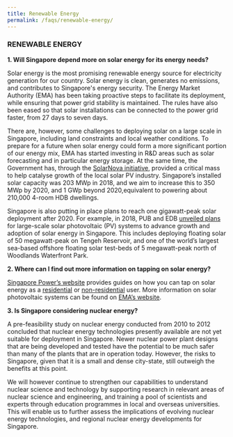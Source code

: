 ```yaml
---
title: Renewable Energy
permalink: /faqs/renewable-energy/
---
```


### RENEWABLE ENERGY

**1. Will Singapore depend more on solar energy for its energy needs?**

Solar energy is the most promising renewable energy source for electricity generation for our country. Solar energy is clean, generates no emissions, and contributes to Singapore's energy security. The Energy Market Authority (EMA) has been taking proactive steps to facilitate its deployment, while ensuring that power grid stability is maintained. The rules have also been eased so that solar installations can be connected to the power grid faster, from 27 days to seven days. 

There are, however, some challenges to deploying solar on a large scale in Singapore, including land constraints and local weather conditions. To prepare for a future when solar energy could form a more significant portion of our energy mix, EMA has started investing in R&D areas such as solar forecasting and in particular energy storage. At the same time, the Government has, through the [<a href="https://www.hdb.gov.sg/cs/infoweb/about-us/our-role/smart-and-sustainable-living/solarnova-page" target="_blank">SolarNova initiative</a>](https://www.hdb.gov.sg/cs/infoweb/about-us/our-role/smart-and-sustainable-living/solarnova-page), provided a critical mass to help catalyse growth of the local solar PV industry.  Singapore’s installed solar capacity was 203 MWp in 2018, and we aim to increase this to 350 MWp by 2020, and 1 GWp beyond 2020,equivalent to powering about 210,000 4-room HDB dwellings.

Singapore is also putting in place plans to reach one gigawatt-peak solar deployment after 2020. For example, in 2018, PUB and EDB [<a href="https://www.pub.gov.sg/news/pressreleases/PUBpursueslargescalefloatingsolardeploymentatTengehReservoir" target="_blank">unveiled plans</a>](https://www.pub.gov.sg/news/pressreleases/PUBpursueslargescalefloatingsolardeploymentatTengehReservoir) for large-scale solar photovoltaic (PV) systems to advance growth and adoption of solar energy in Singapore. This includes deploying floating solar of 50 megawatt-peak on Tengeh Reservoir, and one of the world’s largest sea-based offshore floating solar test-beds of 5 megawatt-peak north of Woodlands Waterfront Park. 

**2. Where can I find out more information on tapping on solar energy?**

[<a href="https://www.spgroup.com.sg/resources?category=Solar+Power" target="_blank">Singapore Power’s website</a>](https://www.spgroup.com.sg/resources?category=Solar+Power) provides guides on how you can tap on solar energy as a [<a href="https://www.spgroup.com.sg/wcm/connect/spgrp/3e448183-4b41-4752-a0e3-3d25f2ee866d/Guide+Solar+Power+Residential+Consumers+Sep+18.pdf?MOD=AJPERES&CONVERT_TO=url&CACHEID=ROOTWORKSPACE.Z18_M1IEHBK0MOUJ20ABQK7Q593U32-3e448183-4b41-4752-a0e3-3d25f2ee866d-mq6FE60" target="_blank">residential</a>](https://www.spgroup.com.sg/wcm/connect/spgrp/3e448183-4b41-4752-a0e3-3d25f2ee866d/Guide+Solar+Power+Residential+Consumers+Sep+18.pdf?MOD=AJPERES&CONVERT_TO=url&CACHEID=ROOTWORKSPACE.Z18_M1IEHBK0MOUJ20ABQK7Q593U32-3e448183-4b41-4752-a0e3-3d25f2ee866d-mq6FE60) or [<a href="https://www.spgroup.com.sg/wcm/connect/spgrp/1754e98f-f737-4223-a359-2c4a82f3bffe/Guide+Solar+Power+Non-Residential+Consumers+Sep+18.pdf?MOD=AJPERES&CONVERT_TO=url&CACHEID=ROOTWORKSPACE.Z18_M1IEHBK0MOUJ20ABQK7Q593U32-1754e98f-f737-4223-a359-2c4a82f3bffe-mq6Fxzy" target="_blank">non-residential</a>](https://www.spgroup.com.sg/wcm/connect/spgrp/1754e98f-f737-4223-a359-2c4a82f3bffe/Guide+Solar+Power+Non-Residential+Consumers+Sep+18.pdf?MOD=AJPERES&CONVERT_TO=url&CACHEID=ROOTWORKSPACE.Z18_M1IEHBK0MOUJ20ABQK7Q593U32-1754e98f-f737-4223-a359-2c4a82f3bffe-mq6Fxzy) user. More information on solar photovoltaic systems can be found on [<a href="https://www.ema.gov.sg/Solar_Photovoltaic_Systems.aspx" target="_blank">EMA’s website</a>](https://www.ema.gov.sg/Solar_Photovoltaic_Systems.aspx).

**3. Is Singapore considering nuclear energy?**

A pre-feasibility study on nuclear energy conducted from 2010 to 2012 concluded that nuclear energy technologies presently available are not yet suitable for deployment in Singapore. Newer nuclear power plant designs that are being developed and tested have the potential to be much safer than many of the plants that are in operation today. However, the risks to Singapore, given that it is a small and dense city-state, still outweigh the benefits at this point.

We will however continue to strengthen our capabilities to understand nuclear science and technology by supporting research in relevant areas of nuclear science and engineering, and training a pool of scientists and experts through education programmes in local and overseas universities. This will enable us to further assess the implications of evolving nuclear energy technologies, and regional nuclear energy developments for Singapore.


